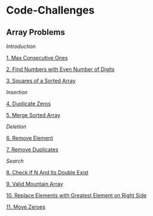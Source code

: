 # Code-Challenges

## Array Problems 
*Introduction*

[1. Max Consecutive Ones](https://github.com/nmpegetis/Code-Challenges/tree/main/1.MaxConsecutiveOnes)

[2. Find Numbers with Even Number of Digits](https://github.com/nmpegetis/Code-Challenges/tree/main/2.FindNumbersWithEvenNumberOfDigits)

[3. Squares of a Sorted Array](https://github.com/nmpegetis/Code-Challenges/tree/main/3.SquaresOfaSortedArray)

*Insertion*

[4. Duplicate Zeros](https://github.com/nmpegetis/Code-Challenges/tree/main/4.DuplicateZeros)

[5. Merge Sorted Array](https://github.com/nmpegetis/Code-Challenges/tree/main/5.MergeSortedArray)

*Deletion*

[6. Remove Element](https://github.com/nmpegetis/Code-Challenges/tree/main/6.RemoveElement)

[7. Remove Duplicates](https://github.com/nmpegetis/Code-Challenges/tree/main/7.RemoveDuplicates)

*Search*

[8. Check If N And Its Double Exist](https://github.com/nmpegetis/Code-Challenges/tree/main/8.CheckIfnAndItsDoubleExistInArray)

[9. Valid Mountain Array](https://github.com/nmpegetis/Code-Challenges/tree/main/9.ValidMountainArray)

[10. Replace Elements with Greatest Element on Right Side](https://github.com/nmpegetis/Code-Challenges/tree/main/10.ReplaceElementsWithGreatestElementOnRightSide)

[11. Move Zeroes](https://github.com/nmpegetis/Code-Challenges/tree/main/11.MoveZeroes)
